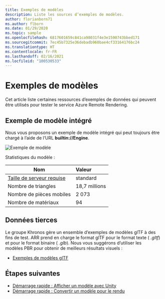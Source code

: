 ```yaml
---
title: Exemples de modèles
description: Liste les sources d’exemples de modèles.
author: florianborn71
ms.author: flborn
ms.date: 01/29/2020
ms.topic: sample
ms.openlocfilehash: 6817601659c841ca98031f4e3e1590743bbed171
ms.sourcegitcommit: 7ec45b7325e36debadb960bae4cf33164176bc24
ms.translationtype: HT
ms.contentlocale: fr-FR
ms.lasthandoff: 02/16/2021
ms.locfileid: "100530533"
---
```

# <a name="sample-models"></a>Exemples de modèles

Cet article liste certaines ressources d’exemples de données qui peuvent être utilisés pour tester le service Azure Remote Rendering.

## <a name="built-in-sample-model"></a>Exemple de modèle intégré

Nous vous proposons un exemple de modèle intégré qui peut toujours être chargé à l’aide de l’URL **builtin://Engine**.

![Exemple de modèle](./media/sample-model.png "Exemple de modèle")

Statistiques du modèle :

| Nom | Valeur |
|-----------|:-----------|
| [Taille de serveur requise](../reference/vm-sizes.md) | standard |
| Nombre de triangles | 18,7 millions |
| Nombre de pièces mobiles | 2 073 |
| Nombre de matériaux | 94 |

## <a name="third-party-data"></a>Données tierces

Le groupe Khronos gère un ensemble d’exemples de modèles glTF à des fins de test. ARR prend en charge le format glTF pour le format texte ( *.gltf*) et pour le format binaire ( *.glb*). Nous vous suggérons d’utiliser les modèles PBR pour obtenir de meilleurs résultats visuels :

* [Exemples de modèles glTF](https://github.com/KhronosGroup/glTF-Sample-Models)

## <a name="next-steps"></a>Étapes suivantes

* [Démarrage rapide : Afficher un modèle avec Unity](../quickstarts/render-model.md)
* [Démarrage rapide : Convertir un modèle pour le rendu](../quickstarts/convert-model.md)
